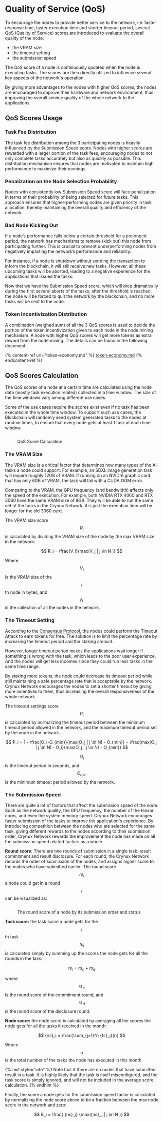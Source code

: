 # Quality of Service (QoS)

To encourage the nodes to provide better service to the network, i.e. faster response time, faster execution time and shorter timeout period, several QoS (Quality of Service) scores are introduced to evaluate the overall quality of the node:

* the VRAM size
* the timeout setting
* the submission speed

The QoS score of a node is continuously updated when the node is executing tasks. The scores are then directly utilized to influence several key aspects of the network's operation.

By giving more advantages to the nodes with higher QoS scores, the nodes are encouraged to improve their hardware and network environment, thus improving the overall service quality of the whole network to the applications.

## QoS Scores Usage

### Task Fee Distribution

The task fee distribution among the 3 participating nodes is heavily influenced by the Submission Speed score. Nodes with higher scores are rewarded with a larger portion of the task fees, encouraging nodes to not only complete tasks accurately but also as quickly as possible. This distribution mechanism ensures that nodes are motivated to maintain high performance to maximize their earnings.

### Penalization on the Node Selection Probability

Nodes with consistently low Submission Speed score will face penalization in terms of their probability of being selected for future tasks. This approach ensures that higher-performing nodes are given priority in task allocation, thereby maintaining the overall quality and efficiency of the network.

### Bad Node Kicking Out

If a node’s performance falls below a certain threshold for a prolonged period, the network has mechanisms to remove (kick out) this node from participating further. This is crucial to prevent underperforming nodes from negatively impacting the network’s performance and reliability.

For instance, if a node is shutdown without sending the transaction to inform the blockchain, it will still receive new tasks. However, all these upcoming tasks will be aborted, leading to a negative experience for the applications that issued the tasks.

Now that we have the Submission Speed score, which will drop dramatically during the first several aborts of the tasks, after the threshold is reached, the node will be forced to quit the network by the blockchain, and no more tasks will be sent to the node.

### Token Incentivization Distribution

A combination (weighed sum) of all the 3 QoS scores is used to decide the portion of the token incentivization given to each node in the node mining mechanism. A node with higher QoS scores will get more tokens as extra reward from the node mining. The details can be found in the following document:

{% content-ref url="token-economy.md" %}
[token-economy.md](token-economy.md)
{% endcontent-ref %}

## QoS Scores Calculation

The QoS scores of a node at a certain time are calculated using the node data (mostly task execution related) collected in a time window. The size of the time windows vary among different use cases.

Some of the use cases require the scores exist even if no task has been executed in the whole time window. To support such use cases, the Blockchain will randomly send system generated tasks to the nodes at random times, to ensure that every node gets at least 1 task at each time window.

<figure><img src="../.gitbook/assets/1f6e4c9f394ff73bc25e07b4940003f.png" alt=""><figcaption><p>QoS Score Calculation</p></figcaption></figure>

### The VRAM Size

The VRAM size is a critical factor that determines how many types of the AI tasks a node could support. For example, an SDXL image generation task will require roughly 12GB of VRAM. If running on an NVIDIA graphic card that has only 6GB of VRAM, the task will fail with a CUDA OOM error.

Comparing to the VRAM, the GPU frequency (and bandwidth) affects only the speed of the execution. For example, both NVIDIA RTX 4060 and RTX 3060 have the same VRAM size of 8GB. They will be able to run the same set of the tasks in the Crynux Network, it is just the execution time will be longer for the old 3060 card.

The VRAM size score $$R_i$$ is calculated by dividing the VRAM size of the node by the max VRAM size in the network:

$$
R_i = \frac{V_i}{max(V_j | j \in N )}
$$

Where $$V_i$$ is the VRAM size of the $$i$$th node in bytes, and $$N$$ is the collection of all the nodes in the network.

### The Timeout Setting

According to the [Consensus Protocol](consensus-protocol.md), the nodes could perform the Timeout Attack to earn tokens for free. The solution is to limit the percentage rate by increasing the timeout period and the staking amount.

However, longer timeout period makes the applications wait longer if something is wrong with the task,   which leads to the poor user experience. And the nodes will get less incomes since they could run less tasks in the same time range.

By staking more tokens, the node could decrease its timeout period while still maintaining a safe percentage rate that is acceptable by the network. Crynux Network encourages the nodes to set a shorter timeout by giving more incentives to them, thus increasing the overall responsiveness of the whole network.

The timeout settings score $$P_i$$ is calculated by normalizing the timeout period between the minimum timeout period allowed in the network, and the maximum timeout period set by the node in the network.

$$
P_i = 1 - \frac{O_i-O_{min}}{max(O_j | j \in N) - O_{min}} = \frac{max(O_j | j \in N) - O_i}{max(O_j | j \in N) - O_{min}}
$$

$$O_i$$ is the timeout period in seconds, and $$O_{min}$$ is the minimum timeout period allowed by the network.

### The Submission Speed

There are quite a lot of factors that affect the submission speed of the node. Such as the network quality, the GPU frequency, the number of the tensor cores, and even the system memory speed. Crynux Network encourages faster submission of the tasks to improve the application's experience. By introducing competition between the nodes who are selected for the same task, giving different rewards to the nodes according to their submission order, Crynux Network rewards the improvement the node has made on all the submission speed related factors as a whole.

**Round score:** There are two rounds of submission in a single task: result commitment and result disclosure. For each round, the Crynux Network records the order of submission of the nodes, and assigns higher score to the nodes who have submitted earlier. The round score $${rs}_i$$ a node could get in a round $$i$$ can be visualized as:&#x20;

<figure><img src="../.gitbook/assets/96ba525e88bb1faabe5d1c376193601.png" alt=""><figcaption><p>The round score of a node by its submission order and status</p></figcaption></figure>

**Task score:** the task score a node gets for the $$i$$th task $${ts}_i$$ is calculated simply by summing up the scores the node gets for all the rounds in the task:

$$
{ts}_i = {rs}_c + {rs}_d
$$

where $${rs}_c$$ is the round score of the commitment round, and $${rs}_d$$ is the round score of the disclosure round.

**Node score:** the node score is calculated by averaging all the scores the node gets for all the tasks it received in the month:

$$
{ns}_i = \frac{\sum_{j=1}^n {ts}_j}{n}
$$

Where $$n$$ is the total number of the tasks the node has executed in this month.

{% hint style="info" %}
Note that if there are no nodes that have submitted result in a task. It is highly likely that the task is itself misconfigured, and the task score is simply ignored, and will not be included in the average score calculation.
{% endhint %}

Finally, the score a node gets for the submission speed factor is calculated by normalizing the node score above to be a fraction between the max node score in the network and zero:

$$
B_i = \frac{ {ns}_i} {max({ns}_j | j \in N )}
$$

##
